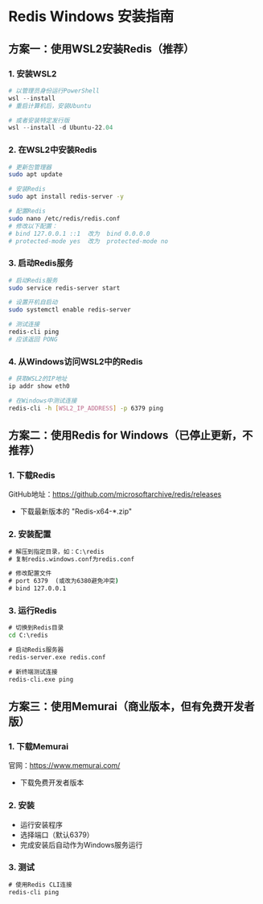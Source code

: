 # Redis Windows 安装指南

## 方案一：使用WSL2安装Redis（推荐）

### 1. 安装WSL2
```powershell
# 以管理员身份运行PowerShell
wsl --install
# 重启计算机后，安装Ubuntu

# 或者安装特定发行版
wsl --install -d Ubuntu-22.04
```

### 2. 在WSL2中安装Redis
```bash
# 更新包管理器
sudo apt update

# 安装Redis
sudo apt install redis-server -y

# 配置Redis
sudo nano /etc/redis/redis.conf
# 修改以下配置：
# bind 127.0.0.1 ::1  改为  bind 0.0.0.0
# protected-mode yes  改为  protected-mode no
```

### 3. 启动Redis服务
```bash
# 启动Redis服务
sudo service redis-server start

# 设置开机自启动
sudo systemctl enable redis-server

# 测试连接
redis-cli ping
# 应该返回 PONG
```

### 4. 从Windows访问WSL2中的Redis
```bash
# 获取WSL2的IP地址
ip addr show eth0

# 在Windows中测试连接
redis-cli -h [WSL2_IP_ADDRESS] -p 6379 ping
```

## 方案二：使用Redis for Windows（已停止更新，不推荐）

### 1. 下载Redis
GitHub地址：https://github.com/microsoftarchive/redis/releases
- 下载最新版本的 "Redis-x64-*.zip"

### 2. 安装配置
```cmd
# 解压到指定目录，如：C:\redis
# 复制redis.windows.conf为redis.conf

# 修改配置文件
# port 6379  (或改为6380避免冲突)
# bind 127.0.0.1
```

### 3. 运行Redis
```cmd
# 切换到Redis目录
cd C:\redis

# 启动Redis服务器
redis-server.exe redis.conf

# 新终端测试连接
redis-cli.exe ping
```

## 方案三：使用Memurai（商业版本，但有免费开发者版）

### 1. 下载Memurai
官网：https://www.memurai.com/
- 下载免费开发者版本

### 2. 安装
- 运行安装程序
- 选择端口（默认6379）
- 完成安装后自动作为Windows服务运行

### 3. 测试
```cmd
# 使用Redis CLI连接
redis-cli ping
```